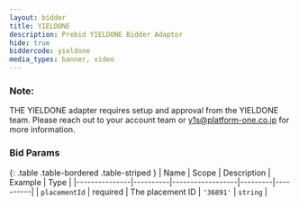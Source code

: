 ```yaml
---
layout: bidder
title: YIELDONE
description: Prebid YIELDONE Bidder Adaptor
hide: true
biddercode: yieldone
media_types: banner, video
---
```


### Note:

THE YIELDONE adapter requires setup and approval from the YIELDONE team.
Please reach out to your account team or y1s@platform-one.co.jp for more information.

### Bid Params

{: .table .table-bordered .table-striped }
| Name          | Scope    | Description      | Example | Type     |
|---------------|----------|------------------|---------|----------|
| `placementId` | required | The placement ID | `'36891'` | `string` |
